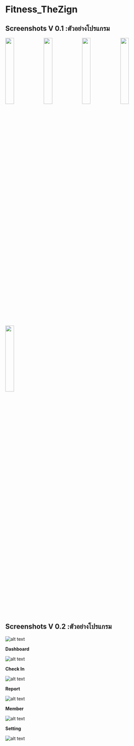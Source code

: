 # Fitness_TheZign

<h2>Screenshots V 0.1 :ตัวอย่างโปรแกรม</h2>
<img src="https://user-images.githubusercontent.com/11131954/50128553-0f8a6480-02a8-11e9-87e2-da6d31f4d53b.PNG" width="23%"></img>
<img src="https://user-images.githubusercontent.com/11131954/50128554-0f8a6480-02a8-11e9-9d9c-4e806daa32cc.PNG" width="23%"></img>
<img src="https://user-images.githubusercontent.com/11131954/50128555-1022fb00-02a8-11e9-97aa-a4b1e70b9748.PNG" width="23%"></img>
<img src="https://user-images.githubusercontent.com/11131954/50128556-1022fb00-02a8-11e9-916d-42647b404dfa.PNG" width="23%"></img>
<img src="https://user-images.githubusercontent.com/11131954/50128557-1022fb00-02a8-11e9-96c5-6099f54dde11.PNG" width="23%"></img>
<h2>Screenshots V 0.2 :ตัวอย่างโปรแกรม</h2>

![alt text](https://user-images.githubusercontent.com/11131954/51735545-40856280-20ba-11e9-8782-1a0d60ccdefb.PNG)

<b>Dashboard</b><br>

![alt text](https://user-images.githubusercontent.com/11131954/51735544-40856280-20ba-11e9-8047-0c9c3b519afc.PNG)

<b>Check In</b><br>

![alt text](https://user-images.githubusercontent.com/11131954/51735543-3feccc00-20ba-11e9-905f-c09e17088b92.PNG)

<b>Report</b><br>

![alt text](https://user-images.githubusercontent.com/11131954/51735547-411df900-20ba-11e9-8c8d-08684cfca06f.PNG)

<b>Member</b><br>

![alt text](https://user-images.githubusercontent.com/11131954/51735546-40856280-20ba-11e9-97c2-8929297c3cf2.PNG)

<b>Setting</b><br>

![alt text](https://user-images.githubusercontent.com/11131954/51735548-411df900-20ba-11e9-87d9-45c0e7a70c25.PNG)
